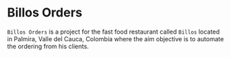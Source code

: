 # Billos Orders

`Billos Orders` is a project for the fast food restaurant called `Billos` located in Palmira, Valle del Cauca, Colombia where the aim objective is to automate the ordering from his clients.